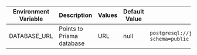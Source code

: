 |Environment Variable|Description|Values|Default Value|Example|Required?|
|----|----|----|----|----|----|
| DATABASE_URL | Points to Prisma database | URL | null | `postgresql://johndoe:randompassword@localhost:5432/mydb?schema=public` | yes